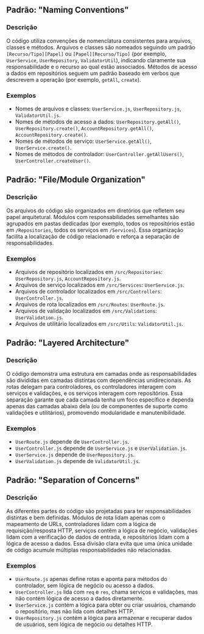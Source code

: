 ## Padrão: "Naming Conventions"

### Descrição

O código utiliza convenções de nomenclatura consistentes para arquivos, classes e métodos. Arquivos e classes são nomeados seguindo um padrão `[Recurso/Tipo][Papel]` ou `[Papel][Recurso/Tipo]` (por exemplo, `UserService`, `UserRepository`, `ValidatorUtil`), indicando claramente sua responsabilidade e o recurso ao qual estão associados. Métodos de acesso a dados em repositórios seguem um padrão baseado em verbos que descrevem a operação (por exemplo, `getAll`, `create`).

### Exemplos

- Nomes de arquivos e classes: `UserService.js`, `UserRepository.js`, `ValidatorUtil.js`.
- Nomes de métodos de acesso a dados: `UserRepository.getAll()`, `UserRepository.create()`, `AccountRepository.getAll()`, `AccountRepository.create()`.
- Nomes de métodos de serviço: `UserService.getAll()`, `UserService.create()`.
- Nomes de métodos de controlador: `UserController.getAllUsers()`, `UserController.createUser()`.

## Padrão: "File/Module Organization"

### Descrição

Os arquivos do código são organizados em diretórios que refletem seu papel arquitetural. Módulos com responsabilidades semelhantes são agrupados em pastas dedicadas (por exemplo, todos os repositórios estão em `/Repositories`, todos os serviços em `/Services`). Essa organização facilita a localização de código relacionado e reforça a separação de responsabilidades.

### Exemplos

- Arquivos de repositório localizados em `/src/Repositories`: `UserRepository.js`, `AccountRepository.js`.
- Arquivos de serviço localizados em `/src/Services`: `UserService.js`.
- Arquivos de controlador localizados em `/src/Controllers`: `UserController.js`.
- Arquivos de rota localizados em `/src/Routes`: `UserRoute.js`.
- Arquivos de validação localizados em `/src/Validations`: `UserValidation.js`.
- Arquivos de utilitário localizados em `/src/Utils`: `ValidatorUtil.js`.

## Padrão: "Layered Architecture"

### Descrição

O código demonstra uma estrutura em camadas onde as responsabilidades são divididas em camadas distintas com dependências unidirecionais. As rotas delegam para controladores, os controladores interagem com serviços e validações, e os serviços interagem com repositórios. Essa separação garante que cada camada tenha um foco específico e dependa apenas das camadas abaixo dela (ou de componentes de suporte como validações e utilitários), promovendo modularidade e manutenibilidade.

### Exemplos

- `UserRoute.js` depende de `UserController.js`.
- `UserController.js` depende de `UserService.js` e `UserValidation.js`.
- `UserService.js` depende de `UserRepository.js`.
- `UserValidation.js` depende de `ValidatorUtil.js`.

## Padrão: "Separation of Concerns"

### Descrição

As diferentes partes do código são projetadas para ter responsabilidades distintas e bem definidas. Módulos de rota lidam apenas com o mapeamento de URLs, controladores lidam com a lógica de requisição/resposta HTTP, serviços contêm a lógica de negócio, validações lidam com a verificação de dados de entrada, e repositórios lidam com a lógica de acesso a dados. Essa divisão clara evita que uma única unidade de código acumule múltiplas responsabilidades não relacionadas.

### Exemplos

- `UserRoute.js` apenas define rotas e aponta para métodos do controlador, sem lógica de negócio ou acesso a dados.
- `UserController.js` lida com `req` e `res`, chama serviços e validações, mas não contém lógica de acesso a dados diretamente.
- `UserService.js` contém a lógica para obter ou criar usuários, chamando o repositório, mas não lida com detalhes HTTP.
- `UserRepository.js` contém a lógica para armazenar e recuperar dados de usuários, sem lógica de negócio ou detalhes HTTP.
